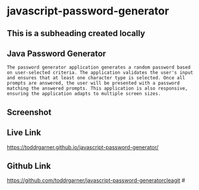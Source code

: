 # javascript-password-generator

## This is a subheading created locally

## Java Password Generator

```
The password generator application generates a random password based on user-selected criteria. The application validates the user's input and ensures that at least one character type is selected. Once all prompts are answered, the user will be presented with a password matching the answered prompts. This application is also responsive, ensuring the application adapts to multiple screen sizes.
```

## Screenshot


## Live Link
https://toddrgarner.github.io/javascript-password-generator/

## Github Link
https://github.com/toddrgarner/javascript-password-generatorcleagit #